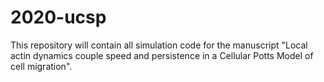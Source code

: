 # 2020-ucsp
This repository will contain all simulation code for the manuscript "Local actin dynamics couple speed and persistence in a Cellular Potts Model of cell migration".



